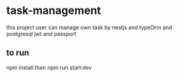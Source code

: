 # task-management 
this project user can manage own task by nestjs and typeOrm and postgresql jwt and passport
## to run
npm install 
then 
npm run start:dev
